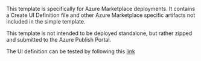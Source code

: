 This template is specifically for Azure Marketplace deployments.  It contains a Create UI Definition file and other Azure Marketplace specific artifacts not included in the simple template.

This template is not intended to be deployed standalone, but rather zipped and submitted to the Azure Publish Portal.

The UI definition can be tested by following this [link](https://portal.azure.com/?clientOptimizations=false#blade/Microsoft_Azure_Compute/CreateMultiVmWizardBlade/internal_bladeCallId/anything/internal_bladeCallerParams/{"initialData":{},"providerConfig":{"createUiDefinition":"https%3A%2F%2Fraw.githubusercontent.com%2FDSPN%2Fazure-resource-manager-dse%2Fmaster%2Fmarketplace%2FcreateUiDefinition.json"}})
